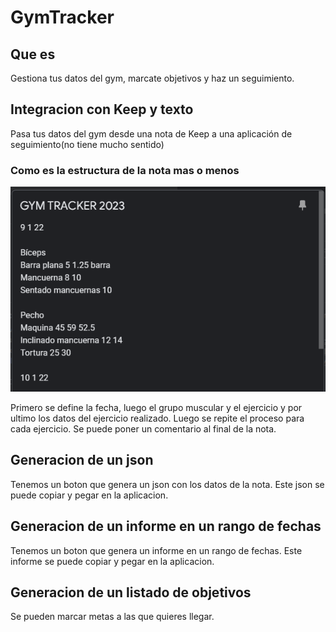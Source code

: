 # GymTracker
## Que es
Gestiona tus datos del gym, marcate objetivos y haz un seguimiento.
## Integracion con Keep y texto
Pasa tus datos del gym desde una nota de Keep a una aplicación de seguimiento(no tiene mucho sentido)
### Como es la estructura de la nota mas o menos

![Ejemplo de nota](./assets/gymtracker_keep_note.png)

Primero se define la fecha, luego el grupo muscular y el ejercicio y por ultimo los datos del ejercicio realizado. Luego se repite el proceso para cada ejercicio. Se puede poner un comentario al final de la nota.

## Generacion de un json

Tenemos un boton que genera un json con los datos de la nota. Este json se puede copiar y pegar en la aplicacion.

## Generacion de un informe en un rango de fechas

Tenemos un boton que genera un informe en un rango de fechas. Este informe se puede copiar y pegar en la aplicacion.

## Generacion de un listado de objetivos

Se pueden marcar metas a las que quieres llegar.
